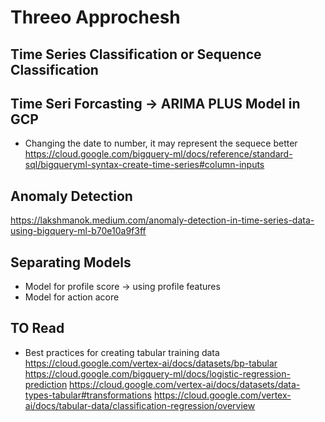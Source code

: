 # Threeo Approchesh
## Time Series Classification or Sequence Classification
## Time Seri Forcasting -> ARIMA PLUS Model in GCP
- Changing the date to number, it may represent the sequece better
https://cloud.google.com/bigquery-ml/docs/reference/standard-sql/bigqueryml-syntax-create-time-series#column-inputs

## Anomaly Detection
https://lakshmanok.medium.com/anomaly-detection-in-time-series-data-using-bigquery-ml-b70e10a9f3ff

## Separating Models
- Model for profile score -> using profile features
- Model for action acore 

## TO Read
- Best practices for creating tabular training data 
https://cloud.google.com/vertex-ai/docs/datasets/bp-tabular
https://cloud.google.com/bigquery-ml/docs/logistic-regression-prediction
https://cloud.google.com/vertex-ai/docs/datasets/data-types-tabular#transformations
https://cloud.google.com/vertex-ai/docs/tabular-data/classification-regression/overview